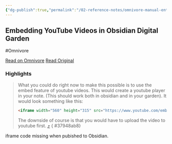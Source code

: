 ```yaml
---
{"dg-publish":true,"permalink":"/02-reference-notes/omnivore-manual-entry/2024-03/embedding-you-tube-videos-in-obsidian-digital-garden/","title":"Embedding YouTube Videos in Obsidian Digital Garden\n","metatags":{"description":"I would love to be able to embed videos in my notes and have them appear on my digital garden as well. Right now, it just shows ![[videofilename.mp4]] in it's place instead.","og:image":"https://i.imgur.com/LmCg5HX.png"},"tags":["MMW-Dev/Alternative-Sites/DG","Obsidian-DG/Videos","omnivore-bug"]}
---
```



## Embedding YouTube Videos in Obsidian Digital Garden
#Omnivore

[Read on Omnivore](https://omnivore.app/me/https-github-com-oleeskild-obsidian-digital-garden-issues-80-18e546c8a93)
[Read Original](https://github.com/oleeskild/obsidian-digital-garden/issues/80)

### Highlights

> What you could do right now to make this possible is to use the embed feature of youtube videos. This would create a youtube player in your note. (This should work both in obsidian and in your garden). It would look something like this:
> 
> ```html
> <iframe width="560" height="315" src="https://www.youtube.com/embed/djV11Xbc914" title="YouTube video player" frameborder="0" allow="accelerometer; autoplay; clipboard-write; encrypted-media; gyroscope; picture-in-picture" allowfullscreen></iframe> 
> ```
> 
> The downside of course is that you would have to upload the video to youtube first. [⤴️](https://omnivore.app/me/https-github-com-oleeskild-obsidian-digital-garden-issues-80-18e546c8a93#37948ab8-f578-4ef2-9ea3-88cf7ec97eae) 
{ #37948ab8}


iframe code missing when pubished to Obsidian.

